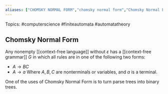 ```yaml
---
aliases: ["CHOMSKY NORMAL FORM","chomsky normal form","Chomsky Normal Form","CNF"] 
---
```

Topics: #computerscience #finiteautomata #automatatheory 

## Chomsky Normal Form
Any nonempty [[context-free language]] without $\varepsilon$ has a [[context-free grammar]] $G$ in which all rules are in one of the following two forms:
- $A \rightarrow BC$
- $A \rightarrow a$
Where $A, B, C$ are nonterminals or variables, and $a$ is a terminal. 

One of the uses of Chomsky Normal Form is to turn parse trees into binary trees. 
